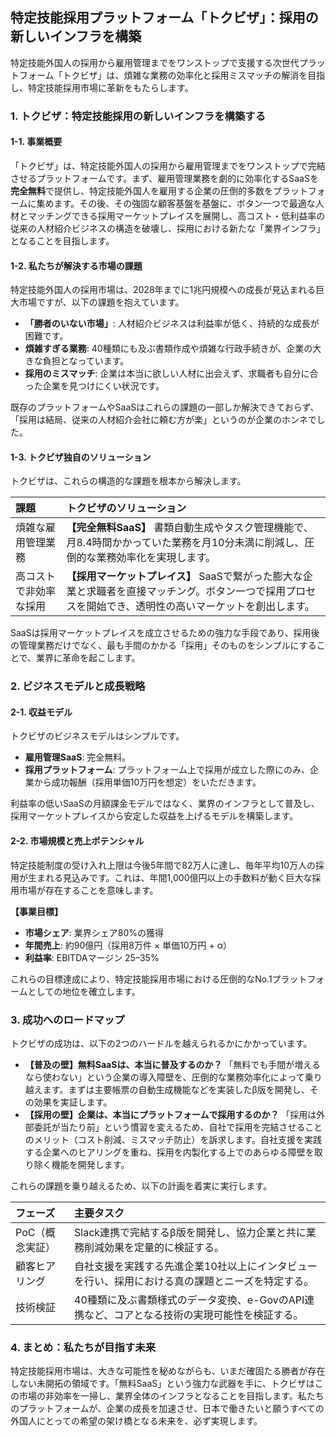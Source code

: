 ## 特定技能採用プラットフォーム「トクビザ」：採用の新しいインフラを構築

特定技能外国人の採用から雇用管理までをワンストップで支援する次世代プラットフォーム「トクビザ」は、煩雑な業務の効率化と採用ミスマッチの解消を目指し、特定技能採用市場に革新をもたらします。

### 1. トクビザ：特定技能採用の新しいインフラを構築する

#### 1-1. 事業概要
「トクビザ」は、特定技能外国人の採用から雇用管理までをワンストップで完結させるプラットフォームです。まず、雇用管理業務を劇的に効率化するSaaSを**完全無料**で提供し、特定技能外国人を雇用する企業の圧倒的多数をプラットフォームに集めます。その後、その強固な顧客基盤を基盤に、ボタン一つで最適な人材とマッチングできる採用マーケットプレイスを展開し、高コスト・低利益率の従来の人材紹介ビジネスの構造を破壊し、採用における新たな「業界インフラ」となることを目指します。

#### 1-2. 私たちが解決する市場の課題
特定技能外国人の採用市場は、2028年までに1兆円規模への成長が見込まれる巨大市場ですが、以下の課題を抱えています。

*   **「勝者のいない市場」**: 人材紹介ビジネスは利益率が低く、持続的な成長が困難です。
*   **煩雑すぎる業務**: 40種類にも及ぶ書類作成や煩雑な行政手続きが、企業の大きな負担となっています。
*   **採用のミスマッチ**: 企業は本当に欲しい人材に出会えず、求職者も自分に合った企業を見つけにくい状況です。

既存のプラットフォームやSaaSはこれらの課題の一部しか解決できておらず、「採用は結局、従来の人材紹介会社に頼む方が楽」というのが企業のホンネでした。

#### 1-3. トクビザ独自のソリューション
トクビザは、これらの構造的な課題を根本から解決します。

| 課題                 | トクビザのソリューション                                                                                                                              |
| :------------------- | :------------------------------------------------------------------------------------------------------------------------------------------------------ |
| 煩雑な雇用管理業務     | **【完全無料SaaS】** 書類自動生成やタスク管理機能で、月8.4時間かかっていた業務を月10分未満に削減し、圧倒的な業務効率化を実現します。                                    |
| 高コストで非効率な採用 | **【採用マーケットプレイス】** SaaSで繋がった膨大な企業と求職者を直接マッチング。ボタン一つで採用プロセスを開始でき、透明性の高いマーケットを創出します。                     |

SaaSは採用マーケットプレイスを成立させるための強力な手段であり、採用後の管理業務だけでなく、最も手間のかかる「採用」そのものをシンプルにすることで、業界に革命を起こします。

### 2. ビジネスモデルと成長戦略

#### 2-1. 収益モデル
トクビザのビジネスモデルはシンプルです。

*   **雇用管理SaaS**: 完全無料。
*   **採用プラットフォーム**: プラットフォーム上で採用が成立した際にのみ、企業から成功報酬（採用単価10万円を想定）をいただきます。

利益率の低いSaaSの月額課金モデルではなく、業界のインフラとして普及し、採用マーケットプレイスから安定した収益を上げるモデルを構築します。

#### 2-2. 市場規模と売上ポテンシャル
特定技能制度の受け入れ上限は今後5年間で82万人に達し、毎年平均10万人の採用が生まれる見込みです。これは、年間1,000億円以上の手数料が動く巨大な採用市場が存在することを意味します。

**【事業目標】**

*   **市場シェア**: 業界シェア80%の獲得
*   **年間売上**: 約90億円（採用8万件 × 単価10万円 + α）
*   **利益率**: EBITDAマージン 25–35%

これらの目標達成により、特定技能採用市場における圧倒的なNo.1プラットフォームとしての地位を確立します。

### 3. 成功へのロードマップ

トクビザの成功は、以下の2つのハードルを越えられるかにかかっています。

*   **【普及の壁】無料SaaSは、本当に普及するのか？**
    「無料でも手間が増えるなら使わない」という企業の導入障壁を、圧倒的な業務効率化によって乗り越えます。まずは主要帳票の自動生成機能などを実装したβ版を開発し、その効果を実証します。
*   **【採用の壁】企業は、本当にプラットフォームで採用するのか？**
    「採用は外部委託が当たり前」という慣習を変えるため、自社で採用を完結させることのメリット（コスト削減、ミスマッチ防止）を訴求します。自社支援を実践する企業へのヒアリングを重ね、採用を内製化する上でのあらゆる障壁を取り除く機能を開発します。

これらの課題を乗り越えるため、以下の計画を着実に実行します。

| フェーズ          | 主要タスク                                                                                                |
| :---------------- | :-------------------------------------------------------------------------------------------------------- |
| PoC（概念実証）   | Slack連携で完結するβ版を開発し、協力企業と共に業務削減効果を定量的に検証する。                                                |
| 顧客ヒアリング    | 自社支援を実践する先進企業10社以上にインタビューを行い、採用における真の課題とニーズを特定する。                                    |
| 技術検証          | 40種類に及ぶ書類様式のデータ変換、e-GovのAPI連携など、コアとなる技術の実現可能性を検証する。                                      |

### 4. まとめ：私たちが目指す未来

特定技能採用市場は、大きな可能性を秘めながらも、いまだ確固たる勝者が存在しない未開拓の領域です。「無料SaaS」という強力な武器を手に、トクビザはこの市場の非効率を一掃し、業界全体のインフラとなることを目指します。私たちのプラットフォームが、企業の成長を加速させ、日本で働きたいと願うすべての外国人にとっての希望の架け橋となる未来を、必ず実現します。